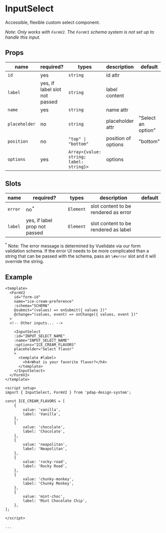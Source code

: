 # InputSelect
Accessible, flexible custom select component.

_Note: Only works with `FormV2`. The `FormV1` schema system is not set up to handle this input._

## Props

| name          | required?                     | types                                   | description         | default            |
| ------------- | ----------------------------- | --------------------------------------- | ------------------- | ------------------ |
| `id`          | yes                           | `string`                                | id attr             |                    |
| `label`       | yes, if label slot not passed | `string`                                | label content       |                    |
| `name`        | yes                           | `string`                                | name attr           |                    |
| `placeholder` | no                            | `string`                                | placeholder attr    | "Select an option" |
| `position`    | no                            | `"top" \| "bottom"`                     | position of options | "bottom"           |
| `options`     | yes                           | `Array<{value: string; label: string}>` | options             |                    |

## Slots

| name    | required?                     | types     | description                          | default |
| ------- | ----------------------------- | --------- | ------------------------------------ | ------- |
| `error` | no<sup>*</sup>                | `Element` | slot content to be rendered as error |         |
| `label` | yes, if label prop not passed | `Element` | slot content to be rendered as label |         |

<sup>*</sup> Note: The error message is determined by Vuelidate via our form validation schema. If the error UI needs to be more complicated than a string that can be passed with the schema, pass an `\#error` slot and it will override the string.       

## Example

```vue
<template>
  <FormV2
    id="form-id"
    name="ice-cream-preference"
    :schema="SCHEMA"
    @submit="(values) => onSubmit({ values })"
    @change="(values, event) => onChange({ values, event })"
  >
  <!-- Other inputs... -->

    <InputSelect
    :id="INPUT_SELECT_NAME"
    :name="INPUT_SELECT_NAME"
    :options="ICE_CREAM_FLAVORS"
    placeholder="Select flavor"
    >
      <template #label>
        <h4>What is your favorite flavor?</h4>
      </template>
    </InputSelect>
  </FormV2>
</template>

<script setup>
import { InputSelect, FormV2 } from 'pdap-design-system';

const ICE_CREAM_FLAVORS = [
	{
		value: 'vanilla',
		label: 'Vanilla',
	},
	{
		value: 'chocolate',
		label: 'Chocolate',
	},
	{
		value: 'neapolitan',
		label: 'Neapolitan',
	},
	{
		value: 'rocky-road',
		label: 'Rocky Road',
	},
	{
		value: 'chunky-monkey',
		label: 'Chunky Monkey',
	},
	{
		value: 'mint-choc',
		label: 'Mint Chocolate Chip',
	},
];

</script>

...
```
